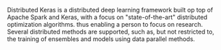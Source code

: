 Distributed Keras is a distributed deep learning framework built op top of Apache Spark and Keras, with a focus on "state-of-the-art" distributed optimization algorithms. 
thus enabling a person to focus on research. Several distributed methods are supported, such as, but not restricted to, the training of ensembles and models using data parallel methods.
